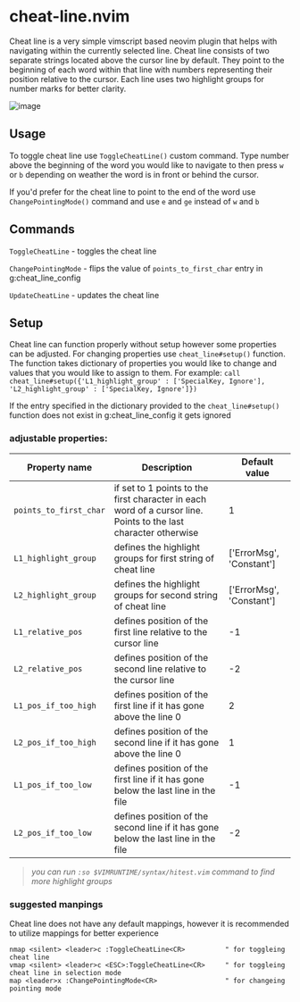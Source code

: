 # cheat-line.nvim

Cheat line is a very simple vimscript based neovim plugin that helps with navigating within the currently 
selected line. Cheat line consists of two separate strings located above the cursor line by default. They 
point to the beginning of each word within that line with numbers representing their position relative to 
the cursor. Each line uses two highlight groups for number marks for better clarity.

![image](https://github.com/user-attachments/assets/7d890386-8d7d-40bf-b50e-fa1a5917c5b8)

## Usage
To toggle cheat line use `ToggleCheatLine()` custom command. Type number above the beginning of the word 
you would like to navigate to then press `w` or `b` depending on weather the word is in front or behind 
the cursor. 

If you'd prefer for the cheat line to point to the end of the word use `ChangePointingMode()` command and 
use `e` and `ge` instead of `w` and `b`

## Commands

`ToggleCheatLine`      - toggles the cheat line

`ChangePointingMode`   - flips the value of `points_to_first_char` entry in g:cheat_line_config

`UpdateCheatLine`      - updates the cheat line

## Setup
Cheat line can function properly without setup however some properties can be adjusted.
For changing properties use `cheat_line#setup()` function. The function takes dictionary of properties you would like to change and values that you would like to assign to them. For example: `call cheat_line#setup({'L1_highlight_group' : ['SpecialKey, Ignore'], 'L2_highlight_group' : ['SpecialKey, Ignore']})`

If the entry specified in the dictionary provided to the `cheat_line#setup()` function does not exist in g:cheat_line_config it gets ignored 

### adjustable properties:

| Property name          | Description                                                                                                     | Default value |        
| ---------------------- | --------------------------------------------------------------------------------------------------------------- | ------------- |
| `points_to_first_char` | if set to 1 points to the first character in each word of a cursor line. Points to the last character otherwise | 1             |
| `L1_highlight_group`   | defines the highlight groups for first string of cheat line                                                     | ['ErrorMsg', 'Constant']      |
| `L2_highlight_group`   | defines the highlight groups for second string of cheat line                                                    | ['ErrorMsg', 'Constant']      |
| `L1_relative_pos`      | defines position of the first line relative to the cursor line                                                  | -1            |
| `L2_relative_pos`      | defines position of the second line relative to the cursor line                                                 | -2            |
| `L1_pos_if_too_high`    | defines position of the first line if it has gone above the line 0                                             | 2             |
| `L2_pos_if_too_high`    | defines position of the second line if it has gone above the line 0                                            | 1             |        
| `L1_pos_if_too_low`     | defines position of the first line if it has gone below the last line in the file                              | -1            |
| `L2_pos_if_too_low`     | defines position of the second line if it has gone below the last line in the file                             | -2            |
> *you can run `:so $VIMRUNTIME/syntax/hitest.vim` command to find more highlight groups*
### suggested manpings
Cheat line does not have any default mappings, however it is recommended to utilize mappings for better experience
```
nmap <silent> <leader>c :ToggleCheatLine<CR>          " for toggleing cheat line
vmap <silent> <leader>c <ESC>:ToggleCheatLine<CR>     " for toggleing cheat line in selection mode
map <leader>x :ChangePointingMode<CR>                 " for changeing pointing mode
```
